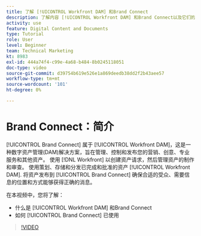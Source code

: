 ```yaml
---
title: 了解 [!UICONTROL Workfront DAM] 和Brand Connect
description: 了解内容 [!UICONTROL Workfront DAM] 和Brand Connect以及它们的使用方式。
activity: use
feature: Digital Content and Documents
type: Tutorial
role: User
level: Beginner
team: Technical Marketing
kt: 8983
exl-id: 444a74f4-c99e-4a68-b484-8b0245118051
doc-type: video
source-git-commit: d39754b619e526e1a869deedb38dd2f2b43aee57
workflow-type: tm+mt
source-wordcount: '101'
ht-degree: 0%

---
```


# Brand Connect：简介

[!UICONTROL Brand Connect] 属于 [!UICONTROL Workfront DAM]，这是一种数字资产管理(DAM)解决方案，旨在管理、控制和发布您的营销、创意、专业服务和其他资产。 使用 [!DNL Workfront] 以创建资产请求，然后管理资产的制作和审查。 使用策划、存储和分发已完成和批准的资产 [!UICONTROL Workfront DAM]. 将资产发布到 [!UICONTROL Brand Connect] 确保合适的受众、需要信息的位置和方式能够获得正确的消息。

在本视频中，您将了解：

* 什么是 [!UICONTROL Workfront DAM] 和Brand Connect
* 如何 [!UICONTROL Brand Connect] 已使用

>[!VIDEO](https://video.tv.adobe.com/v/335245/?quality=12)

